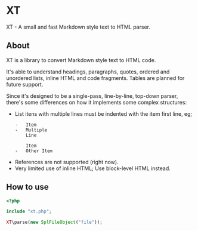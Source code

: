 # XT
XT - A small and fast Markdown style text to HTML parser.

## About

XT is a library to convert Markdown style text to HTML code.

It's able to understand headings, paragraphs, quotes, ordered and unordered lists, inline HTML and code fragments. Tables are planned for future support.

Since it's designed to be a single-pass, line-by-line, top-down parser, there's some differences on how it implements some complex structures:

- List itens with multiple lines must be indented with the item first line, eg;
	~~~
	-	Item
	-	Multiple
		Line

		Item
	-	Other Item
	~~~
- References are not supported (right now).
- Very limited use of inline HTML; Use block-level HTML instead.

## How to use

~~~php
<?php

include "xt.php";

XT\parse(new SplFileObject("file"));

~~~
